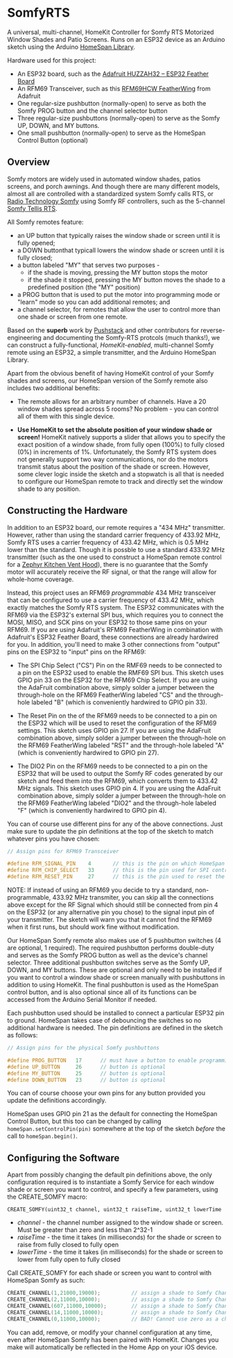 # SomfyRTS
A universal, multi-channel, HomeKit Controller for Somfy RTS Motorized Window Shades and Patio Screens. Runs on an ESP32 device as an Arduino sketch using the Arduino [HomeSpan Library](https://github.com/HomeSpan/HomeSpan).

Hardware used for this project:

* An ESP32 board, such as the [Adafruit HUZZAH32 – ESP32 Feather Board](https://www.adafruit.com/product/3405)
* An RFM69 Transceiver, such as this [RFM69HCW FeatherWing](https://www.sparkfun.com/products/10534) from Adafruit
* One regular-size pushbutton (normally-open) to serve as both the Somfy PROG button and the channel selector button
* Three regular-size pushbuttons (normally-open) to serve as the Somfy UP, DOWN, and MY buttons.
* One small pushbutton (normally-open) to serve as the HomeSpan Control Button (optional)

## Overview

Somfy motors are widely used in automated window shades, patios screens, and porch awnings.  And though there are many different models, almost all are controlled with a standardized system Somfy calls RTS, or [Radio Technology Somfy](https://asset.somfy.com/Document/dcb579ff-df8d-47d8-a288-01e06a4480ab_RTS_Brochure_5-2019.pdf) using Somfy RF controllers, such as the 5-channel [Somfy Tellis RTS](https://www.somfysystems.com/en-us/products/1810633/telis-rts).

All Somfy remotes feature:

* an UP button that typically raises the window shade or screen until it is fully opened;
* a DOWN buttonthat typicall lowers the window shade or screen until it is fully closed;
* a button labeled "MY" that serves two purposes - 
  * if the shade is moving, pressing the MY button stops the motor
  * if the shade it stopped, pressing the MY button moves the shade to a predefined position (the "MY" position)
* a PROG button that is used to put the motor into programming mode or "learn" mode so you can add additional remotes; and
* a channel selector, for remotes that allow the user to control more than one shade or screen from one remote.

Based on the **superb** work by [Pushstack](https://pushstack.wordpress.com/somfy-rts-protocol/) and other contributors for reverse-engineering and documenting the Somfy-RTS protcols (much thanks!), we can construct a fully-functional, *HomeKit-enabled*, multi-channel Somfy remote using an ESP32, a simple transmitter, and the Arduino HomeSpan Library.

Apart from the obvious benefit of having HomeKit control of your Somfy shades and screens, our HomeSpan version of the Somfy remote also includes two additional benefits:

* The remote allows for an arbitrary number of channels.  Have a 20 window shades spread across 5 rooms?  No problem - you can control all of them with this single device.

* **Use HomeKit to set the absolute position of your window shade or screen!**  HomeKit natively supports a slider that allows you to specify the exact position of a window shade, from fully open (100%) to fully closed (0%) in increments of 1%.  Unfortunately, the Somfy RTS system does not generally support two way communications, nor do the motors transmit status about the position of the shade or screen.  However, some clever logic inside the sketch and a stopwatch is all that is needed to configure our HomeSpan remote to track and directly set the window shade to any position.

## Constructing the Hardware

In addition to an ESP32 board, our remote requires a "434 MHz" transmitter.  However, rather than using the standard carrier frequency of 433.92 MHz, Somfy RTS uses a carrier frequency of 433.42 MHz, which is 0.5 MHz lower than the standard.  Though it is possble to use a standard 433.92 MHz transmitter (such as the one used to construct a HomeSpan remote control for a [Zephyr Kitchen Vent Hood](https://github.com/HomeSpan/ZephyrVentHood)), there is no guarantee that the Somfy motor will accurately receive the RF signal, or that the range will allow for whole-home coverage.

Instead, this project uses an RFM69 *programmable* 434 MHz transceiver that can be configured to use a carrier frequency of 433.42 MHz, which exactly matches the Somfy RTS system.  The ESP32 communicates with the RFM69 via the ESP32's external SPI bus, which requires you to connect the MOSI, MISO, and SCK pins on your ESP32 to those same pins on your RFM69.  If you are using Adafruit's RFM69 FeatherWing in combination with Adafruit's ESP32 Feather Board, these connections are already hardwired for you.  In addition, you'll need to make 3 other connections from "output" pins on the ESP32 to "input" pins on the RFM69:

* The SPI Chip Select ("CS") Pin on the RMF69 needs to be connected to a pin on the ESP32 used to enable the RMF69 SPI bus.  This sketch uses GPIO pin 33 on the ESP32 for the RFM69 Chip Select.  If you are using the AdaFruit combination above, simply solder a jumper between the through-hole on the RFM69 FeatherWing labeled "CS" and the through-hole labeled "B" (which is conveniently hardwired to GPIO pin 33).

* The Reset Pin on the of the RFM69 needs to be connected to a pin on the ESP32 which will be used to reset the configuration of the RFM69 settings.  This sketch uses GPIO pin 27.  If you are using the AdaFruit combination above, simply solder a jumper between the through-hole on the RFM69 FeatherWing labeled "RST" and the through-hole labeled "A" (which is conveniently hardwired to GPIO pin 27).

* The DIO2 Pin on the RFM69 needs to be connected to a pin on the ESP32 that will be used to output the Somfy RF codes generated by our sketch and feed them into the RFM69, which converts them to 433.42 MHz signals.  This sketch uses GPIO pin 4.  If you are using the AdaFruit combination above, simply solder a jumper between the through-hole on the RFM69 FeatherWing labeled "DIO2" and the through-hole labeled "F" (which is conveniently hardwired to GPIO pin 4).

You can of course use different pins for any of the above connections.  Just make sure to update the pin definitions at the top of the sketch to match whatever pins you have chosen:

```C++
// Assign pins for RFM69 Transceiver

#define RFM_SIGNAL_PIN    4       // this is the pin on which HomeSpan RFControl will generate a digital RF signal.  MUST be connected to the DIO2 pin on the RFM69
#define RFM_CHIP_SELECT   33      // this is the pin used for SPI control.  MUST be connected to the SPI Chip Select pin on the RFM69
#define RFM_RESET_PIN     27      // this is the pin used to reset the RFM.  MUST be connected to the RESET pin on the RFM69
```
NOTE:  If instead of using an RFM69 you decide to try a standard, non-programmable, 433.92 MHz transmiter, you can skip all the connections above except for the RF Signal which should still be connected from pin 4 on the ESP32 (or any alternative pin you chose) to the signal input pin of your transmitter.  The sketch will warn you that it cannot find the RFM69 when it first runs, but should work fine without modification.

Our HomeSpan Somfy remote also makes use of 5 pushbutton switches (4 are optional, 1 required).  The required pushbutton performs double-duty and serves as the Somfy PROG button as well as the device's channel selector.  Three additional pushbutton switches serve as the Somfy UP, DOWN, and MY buttons.  These are optional and only need to be installed if you want to control a window shade or screen manually with pushbuttons in addition to using HomeKit.  The final pushbutton is used as the HomeSpan control button, and is also optional since all of its functions can be accessed from the Arduino Serial Monitor if needed.

Each pushbutton used should be installed to connect a particular ESP32 pin to ground.  HomeSpan takes case of debouncing the switches so no additional hardware is needed.  The pin definitions are defined in the sketch as follows:

```C++
// Assign pins for the physical Somfy pushbuttons

#define PROG_BUTTON   17      // must have a button to enable programming remote
#define UP_BUTTON     26      // button is optional
#define MY_BUTTON     25      // button is optional
#define DOWN_BUTTON   23      // button is optional
```

You can of course choose your own pins for any button provided you update the definitions accordingly.

HomeSpan uses GPIO pin 21 as the default for connecting the HomeSpan Control Button, but this too can be changed by calling `homeSpan.setControlPin(pin)` somewhere at the top of the sketch *before* the call to `homeSpan.begin()`.

## Configuring the Software

Apart from possibly changing the default pin definitions above, the only configuration required is to instantiate a Somfy Service for each window shade or screen you want to control, and specify a few parameters, using the CREATE_SOMFY macro:

`CREATE_SOMFY(uint32_t channel, uint32_t raiseTime, uint32_t lowerTime`

* *channel* - the channel number assigned to the window shade or screen.  Must be greater than zero and less than 2^32-1
* *raiseTime* - the time it takes (in milliseconds) for the shade or screen to raise from fully closed to fully open
* *lowerTime* - the time it takes (in milliseconds) for the shade or screen to lower from fully open to fully closed

Call CREATE_SOMFY for each shade or screen you want to control with HomeSpan Somfy as such:

```C++
CREATE_CHANNEL(1,21000,19000);          // assign a shade to Somfy Channel #1 with raiseTime=21000 ms and lowerTime=19000 ms
CREATE_CHANNEL(2,11000,10000);          // assign a shade to Somfy Channel #2 with raiseTime=11000 ms and lowerTime=10000 ms
CREATE_CHANNEL(607,11000,10000);        // assign a shade to Somfy Channel #607 (channel numbers do not need to be consecutive)
CREATE_CHANNEL(14,11000,10000);         // assign a shade to Somfy Channel #14 (channel numbers do not need to be in any order)
CREATE_CHANNEL(0,11000,10000);          // BAD! Cannot use zero as a channel number
```

You can add, remove, or modify your channel configuration at any time, even after HomeSpan Somfy has been paired with HomeKit.  Changes you make will automatically be reflected in the Home App on your iOS device.

